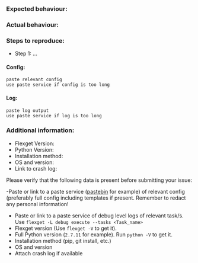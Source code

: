 ### Expected behaviour:

### Actual behaviour:

### Steps to reproduce:
- Step 1: ...

#### Config:
```
paste relevant config
use paste service if config is too long
```
  
#### Log:
```
paste log output
use paste service if log is too long
```

### Additional information:

- Flexget Version:
- Python Version:
- Installation method:
- OS and version:
- Link to crash log:

Please verify that the following data is present before submitting your issue:

-Paste or link to a paste service ([pastebin](http://pastebin.com/) for example) of relevant config (preferably full config including templates if present. Remember to redact any personal information!
- Paste or link to a paste service of debug level logs of relevant task/s. Use `flexget -L debug execute --tasks <Task_name>`
- Flexget version (Use `flexget -V` to get it).
- Full Python version (`2.7.11` for example). Run `python -V` to get it.
- Installation method (pip, git install, etc.)
- OS and version
- Attach crash log if available
